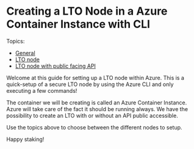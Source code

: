 # Creating a LTO Node in a Azure Container Instance with CLI

Topics:
* [General](readme.md)
* [LTO node](lto-node-container-instance.md)
* [LTO node with public facing API](lto-node-container-instance-with-api.md)

Welcome at this guide for setting up a LTO node within Azure. This is a quick-setup of a secure LTO node by using the Azure CLI and only executing a few commands!

The container we will be creating is called an Azure Container Instance. Azure will take care of the fact it should be running always. We have the possibility to create an LTO with or without an API public accessible. 

Use the topics above to choose between the different nodes to setup. 

Happy staking!